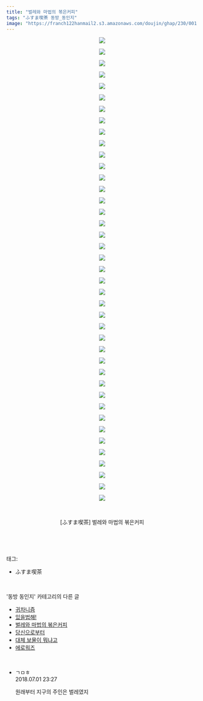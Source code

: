 ```yaml
---
title: "벌레와 마법의 볶은커피"
tags: "ふすま喫茶 동방_동인지"
image: "https://franch122hanmail2.s3.amazonaws.com/doujin/ghap/230/001.jpg"
---
```

<div class="article">
<p style="text-align: center; clear: none; float: none;"><img src="{{ site.imgserver6 }}/ghap/230/001.jpg"/></p>
<p style="text-align: center; clear: none; float: none;"><img src="{{ site.imgserver6 }}/ghap/230/002.jpg"/></p>
<p style="text-align: center; clear: none; float: none;"><img src="{{ site.imgserver6 }}/ghap/230/003.jpg"/></p>
<p style="text-align: center; clear: none; float: none;"><img src="{{ site.imgserver6 }}/ghap/230/004.jpg"/></p>
<p style="text-align: center; clear: none; float: none;"><img src="{{ site.imgserver6 }}/ghap/230/005.jpg"/></p>
<p style="text-align: center; clear: none; float: none;"><img src="{{ site.imgserver6 }}/ghap/230/006.jpg"/></p>
<p style="text-align: center; clear: none; float: none;"><img src="{{ site.imgserver6 }}/ghap/230/007.jpg"/></p>
<p style="text-align: center; clear: none; float: none;"><img src="{{ site.imgserver6 }}/ghap/230/008.jpg"/></p>
<p style="text-align: center; clear: none; float: none;"><img src="{{ site.imgserver6 }}/ghap/230/009.jpg"/></p>
<p style="text-align: center; clear: none; float: none;"><img src="{{ site.imgserver6 }}/ghap/230/010.jpg"/></p>
<p style="text-align: center; clear: none; float: none;"><img src="{{ site.imgserver6 }}/ghap/230/011.jpg"/></p>
<p style="text-align: center; clear: none; float: none;"><img src="{{ site.imgserver6 }}/ghap/230/012.jpg"/></p>
<p style="text-align: center; clear: none; float: none;"><img src="{{ site.imgserver6 }}/ghap/230/013.jpg"/></p>
<p style="text-align: center; clear: none; float: none;"><img src="{{ site.imgserver6 }}/ghap/230/014.jpg"/></p>
<p style="text-align: center; clear: none; float: none;"><img src="{{ site.imgserver6 }}/ghap/230/015.jpg"/></p>
<p style="text-align: center; clear: none; float: none;"><img src="{{ site.imgserver6 }}/ghap/230/016.jpg"/></p>
<p style="text-align: center; clear: none; float: none;"><img src="{{ site.imgserver6 }}/ghap/230/017.jpg"/></p>
<p style="text-align: center; clear: none; float: none;"><img src="{{ site.imgserver6 }}/ghap/230/018.jpg"/></p>
<p style="text-align: center; clear: none; float: none;"><img src="{{ site.imgserver6 }}/ghap/230/019.jpg"/></p>
<p style="text-align: center; clear: none; float: none;"><img src="{{ site.imgserver6 }}/ghap/230/020.jpg"/></p>
<p style="text-align: center; clear: none; float: none;"><img src="{{ site.imgserver6 }}/ghap/230/021.jpg"/></p>
<p style="text-align: center; clear: none; float: none;"><img src="{{ site.imgserver6 }}/ghap/230/022.jpg"/></p>
<p style="text-align: center; clear: none; float: none;"><img src="{{ site.imgserver6 }}/ghap/230/023.jpg"/></p>
<p style="text-align: center; clear: none; float: none;"><img src="{{ site.imgserver6 }}/ghap/230/024.jpg"/></p>
<p style="text-align: center; clear: none; float: none;"><img src="{{ site.imgserver6 }}/ghap/230/025.jpg"/></p>
<p style="text-align: center; clear: none; float: none;"><img src="{{ site.imgserver6 }}/ghap/230/026.jpg"/></p>
<p style="text-align: center; clear: none; float: none;"><img src="{{ site.imgserver6 }}/ghap/230/027.jpg"/></p>
<p style="text-align: center; clear: none; float: none;"><img src="{{ site.imgserver6 }}/ghap/230/028.jpg"/></p>
<p style="text-align: center; clear: none; float: none;"><img src="{{ site.imgserver6 }}/ghap/230/029.jpg"/></p>
<p style="text-align: center; clear: none; float: none;"><img src="{{ site.imgserver6 }}/ghap/230/030.jpg"/></p>
<p style="text-align: center; clear: none; float: none;"><img src="{{ site.imgserver6 }}/ghap/230/031.jpg"/></p>
<p style="text-align: center; clear: none; float: none;"><img src="{{ site.imgserver6 }}/ghap/230/032.jpg"/></p>
<p style="text-align: center; clear: none; float: none;"><img src="{{ site.imgserver6 }}/ghap/230/033.jpg"/></p>
<p style="text-align: center; clear: none; float: none;"><img src="{{ site.imgserver6 }}/ghap/230/034.jpg"/></p>
<p style="text-align: center; clear: none; float: none;"><img src="{{ site.imgserver6 }}/ghap/230/035.jpg"/></p>
<p style="text-align: center; clear: none; float: none;"><img src="{{ site.imgserver6 }}/ghap/230/036.jpg"/></p>
<p style="text-align: center; clear: none; float: none;"><img src="{{ site.imgserver6 }}/ghap/230/037.jpg"/></p>
<p style="text-align: center; clear: none; float: none;"><img src="{{ site.imgserver6 }}/ghap/230/038.jpg"/></p>
<p style="text-align: center; clear: none; float: none;"><img src="{{ site.imgserver6 }}/ghap/230/039.jpg"/></p>
<p style="text-align: center; clear: none; float: none;"><img src="{{ site.imgserver6 }}/ghap/230/040.jpg"/></p>
<p style="text-align: center; clear: none; float: none;"><img src="{{ site.imgserver6 }}/ghap/230/041.jpg"/></p>
<p style="text-align: center; clear: none; float: none;"><br/></p>
<p style="text-align: center; clear: none; float: none;">[ふすま喫茶] 벌레와 마법의 볶은커피</p>
<p><br/></p>
</div><br/>
<div class="tagTrail">
<p>태그: </p>
<ul>
<li>ふすま喫茶</li>
</ul>
</div><br/>
<div class="another">
<p>'동방 동인지' 카테고리의 다른 글</p>
<ul>
<li><a href="/ghap_232">귀차니즘</a></li>
<li><a href="/ghap_231">있을법해!</a></li>
<li><a href="/ghap_230">벌레와 마법의 볶은커피</a></li>
<li><a href="/ghap_229">당신으로부터</a></li>
<li><a href="/ghap_227">대체 보물이 뭐냐고</a></li>
<li><a href="/ghap_226">에로워즈</a></li>
</ul>
</div><br/>
<div class="cb_module cb_fluid">
<div class="cb_wrt cb_profile">
<div class="comment">
<ul>
<li class="cb_thumb_off" id="comment15279447">
<div class="cb_comment_area">
<div class="cb_info_area">
<div class="cb_section">
<span class="cb_nick_name">ㄱㅁㅎ</span>
</div>
<div class="cb_section">
<span class="cb_date">2018.07.01 23:27 </span>
</div>
</div>
<div class="cb_dsc_comment">
<p class="cb_dsc">
											원래부터 지구의 주인은 벌레였지
										</p>
</div>
</div></li>
</ul>
</div>
</div><!-- commentList close -->
</div><br/>
